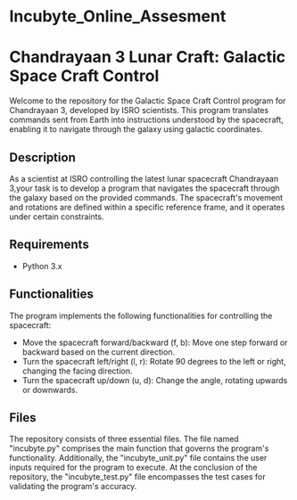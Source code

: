# Incubyte_Online_Assesment
# Chandrayaan 3 Lunar Craft: Galactic Space Craft Control
Welcome to the repository for the Galactic Space Craft Control program for Chandrayaan 3, developed by ISRO scientists.
This program translates commands sent from Earth into instructions understood by the spacecraft, enabling it to navigate through the galaxy using galactic coordinates.

## Description

As a scientist at ISRO controlling the latest lunar spacecraft Chandrayaan 3,your task is to develop a program that navigates the spacecraft through the galaxy based on the provided commands. The spacecraft's movement and rotations are defined within a specific reference frame, and it operates under certain constraints.

## Requirements

- Python 3.x

## Functionalities

The program implements the following functionalities for controlling the spacecraft:

- Move the spacecraft forward/backward (f, b): Move one step forward or backward based on the current direction.
- Turn the spacecraft left/right (l, r): Rotate 90 degrees to the left or right, changing the facing direction.
- Turn the spacecraft up/down (u, d): Change the angle, rotating upwards or downwards.

## Files
The repository consists of three essential files. The file named "incubyte.py" comprises the main function that governs the program's functionality. Additionally, the "incubyte_unit.py" file contains the user inputs required for the program to execute. At the conclusion of the repository, the "incubyte_test.py" file encompasses the test cases for validating the program's accuracy.
